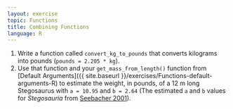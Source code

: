 ```yaml
---
layout: exercise
topic: Functions
title: Combining Functions
language: R
---
```



1. Write a function called `convert_kg_to_pounds` that converts kilograms into pounds (`pounds = 2.205 * kg`).
2. Use that function and your `get_mass_from_length()` function from [Default Arguments]({{ site.baseurl }}/exercises/Functions-default-arguments-R) to estimate the weight, in pounds, of a 12 m long Stegosaurus with `a = 10.95` and `b = 2.64` (The estimated `a` and `b` values for *Stegosauria* from [Seebacher 2001](http://www.jstor.org/stable/4524171)).
